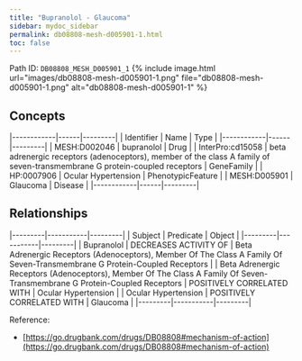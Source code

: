 ```yaml
---
title: "Bupranolol - Glaucoma"
sidebar: mydoc_sidebar
permalink: db08808-mesh-d005901-1.html
toc: false 
---
```



Path ID: `DB08808_MESH_D005901_1`
{% include image.html url="images/db08808-mesh-d005901-1.png" file="db08808-mesh-d005901-1.png" alt="db08808-mesh-d005901-1" %}

## Concepts

|------------|------|---------|
| Identifier | Name | Type    |
|------------|------|---------|
| MESH:D002046 | bupranolol | Drug |
| InterPro:cd15058 | beta adrenergic receptors (adenoceptors), member of the class A family of seven-transmembrane G protein-coupled receptors | GeneFamily |
| HP:0007906 | Ocular Hypertension | PhenotypicFeature |
| MESH:D005901 | Glaucoma | Disease |
|------------|------|---------|

## Relationships

|---------|-----------|---------|
| Subject | Predicate | Object  |
|---------|-----------|---------|
| Bupranolol | DECREASES ACTIVITY OF | Beta Adrenergic Receptors (Adenoceptors), Member Of The Class A Family Of Seven-Transmembrane G Protein-Coupled Receptors |
| Beta Adrenergic Receptors (Adenoceptors), Member Of The Class A Family Of Seven-Transmembrane G Protein-Coupled Receptors | POSITIVELY CORRELATED WITH | Ocular Hypertension |
| Ocular Hypertension | POSITIVELY CORRELATED WITH | Glaucoma |
|---------|-----------|---------|

Reference: 
  - [https://go.drugbank.com/drugs/DB08808#mechanism-of-action](https://go.drugbank.com/drugs/DB08808#mechanism-of-action)
